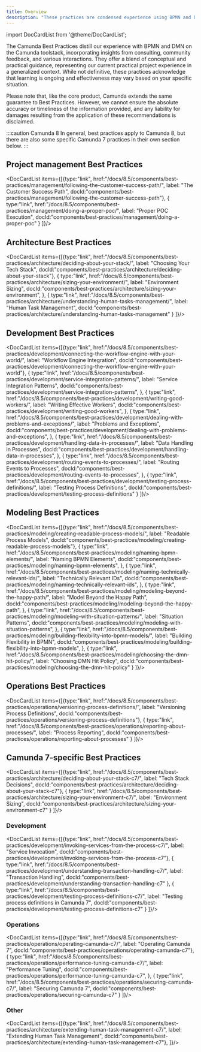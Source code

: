 ```yaml
---
title: Overview
description: "These practices are condensed experience using BPMN and DMN on the Camunda toolstack, and are a mix of conceptual and practical implementation information."
---
```


import DocCardList from '@theme/DocCardList';

The Camunda Best Practices distill our experience with BPMN and DMN on the Camunda toolstack, incorporating insights from consulting, community feedback, and various interactions. They offer a blend of conceptual and practical guidance, representing our current practical project experience in a generalized context. While not definitive, these practices acknowledge that learning is ongoing and effectiveness may vary based on your specific situation.

Please note that, like the core product, Camunda extends the same guarantee to Best Practices. However, we cannot ensure the absolute accuracy or timeliness of the information provided, and any liability for damages resulting from the application of these recommendations is disclaimed.

:::caution Camunda 8
In general, best practices apply to Camunda 8, but there are also some specific Camunda 7 practices in their own section below.
:::

## Project management Best Practices

<DocCardList items={[{type:"link", href:"/docs/8.5/components/best-practices/management/following-the-customer-success-path/", label: "The Customer Success Path", docId:"components/best-practices/management/following-the-customer-success-path"},
{
type:"link", href:"/docs/8.5/components/best-practices/management/doing-a-proper-poc/", label: "Proper POC Execution", docId:"components/best-practices/management/doing-a-proper-poc"
}
]}/>

## Architecture Best Practices

<DocCardList items={[{type:"link", href:"/docs/8.5/components/best-practices/architecture/deciding-about-your-stack/", label: "Choosing Your Tech Stack", docId:"components/best-practices/architecture/deciding-about-your-stack"},
{
type:"link", href:"/docs/8.5/components/best-practices/architecture/sizing-your-environment/", label: "Environment Sizing", docId:"components/best-practices/architecture/sizing-your-environment",
},
{
type:"link", href:"/docs/8.5/components/best-practices/architecture/understanding-human-tasks-management/", label: "Human Task Management", docId:"components/best-practices/architecture/understanding-human-tasks-management"
}
]}/>

## Development Best Practices

<DocCardList items={[{type:"link", href:"/docs/8.5/components/best-practices/development/connecting-the-workflow-engine-with-your-world/", label: "Workflow Engine Integration", docId:"components/best-practices/development/connecting-the-workflow-engine-with-your-world"},
{
type:"link", href:"/docs/8.5/components/best-practices/development/service-integration-patterns/", label: "Service Integration Patterns", docId:"components/best-practices/development/service-integration-patterns",
},
{
type:"link", href:"/docs/8.5/components/best-practices/development/writing-good-workers/", label: "Writing Effective Workers", docId:"components/best-practices/development/writing-good-workers",
},
{
type:"link", href:"/docs/8.5/components/best-practices/development/dealing-with-problems-and-exceptions/", label: "Problems and Exceptions", docId:"components/best-practices/development/dealing-with-problems-and-exceptions",
},
{
type:"link", href:"/docs/8.5/components/best-practices/development/handling-data-in-processes/", label: "Data Handling in Processes", docId:"components/best-practices/development/handling-data-in-processes",
},
{
type:"link", href:"/docs/8.5/components/best-practices/development/routing-events-to-processes/", label: "Routing Events to Processes", docId:"components/best-practices/development/routing-events-to-processes",
},
{
type:"link", href:"/docs/8.5/components/best-practices/development/testing-process-definitions/", label: "Testing Process Definitions", docId:"components/best-practices/development/testing-process-definitions"
}
]}/>

## Modeling Best Practices

<DocCardList items={[{type:"link", href:"/docs/8.5/components/best-practices/modeling/creating-readable-process-models/", label: "Readable Process Models", docId:"components/best-practices/modeling/creating-readable-process-models"},
{
type:"link", href:"/docs/8.5/components/best-practices/modeling/naming-bpmn-elements/", label: "Naming BPMN Elements", docId:"components/best-practices/modeling/naming-bpmn-elements",
},
{
type:"link", href:"/docs/8.5/components/best-practices/modeling/naming-technically-relevant-ids/", label: "Technically Relevant IDs", docId:"components/best-practices/modeling/naming-technically-relevant-ids",
},
{
type:"link", href:"/docs/8.5/components/best-practices/modeling/modeling-beyond-the-happy-path/", label: "Model Beyond the Happy Path", docId:"components/best-practices/modeling/modeling-beyond-the-happy-path",
},
{
type:"link", href:"/docs/8.5/components/best-practices/modeling/modeling-with-situation-patterns/", label: "Situation Patterns", docId:"components/best-practices/modeling/modeling-with-situation-patterns",
},
{
type:"link", href:"/docs/8.5/components/best-practices/modeling/building-flexibility-into-bpmn-models/", label: "Building Flexibility in BPMN", docId:"components/best-practices/modeling/building-flexibility-into-bpmn-models",
},
{
type:"link", href:"/docs/8.5/components/best-practices/modeling/choosing-the-dmn-hit-policy/", label: "Choosing DMN Hit Policy", docId:"components/best-practices/modeling/choosing-the-dmn-hit-policy"
}
]}/>

## Operations Best Practices

<DocCardList items={[{type:"link", href:"/docs/8.5/components/best-practices/operations/versioning-process-definitions/", label: "Versioning Process Definitions", docId:"components/best-practices/operations/versioning-process-definitions"},
{
type:"link", href:"/docs/8.5/components/best-practices/operations/reporting-about-processes/", label: "Process Reporting", docId:"components/best-practices/operations/reporting-about-processes"
}
]}/>

## Camunda 7-specific Best Practices

<DocCardList items={[{type:"link", href:"/docs/8.5/components/best-practices/architecture/deciding-about-your-stack-c7/", label: "Tech Stack Decisions", docId:"components/best-practices/architecture/deciding-about-your-stack-c7"},
{
type:"link", href:"/docs/8.5/components/best-practices/architecture/sizing-your-environment-c7/", label: "Environment Sizing", docId:"components/best-practices/architecture/sizing-your-environment-c7"
}
]}/>

### Development

<DocCardList items={[{type:"link", href:"/docs/8.5/components/best-practices/development/invoking-services-from-the-process-c7/", label: "Service Invocation", docId:"components/best-practices/development/invoking-services-from-the-process-c7"},
{
type:"link", href:"/docs/8.5/components/best-practices/development/understanding-transaction-handling-c7/", label: "Transaction Handling", docId:"components/best-practices/development/understanding-transaction-handling-c7"
},
{
type:"link", href:"/docs/8.5/components/best-practices/development/testing-process-definitions-c7/", label: "Testing process definitions in Camunda 7", docId:"components/best-practices/development/testing-process-definitions-c7"
}
]}/>

### Operations

<DocCardList items={[{type:"link", href:"/docs/8.5/components/best-practices/operations/operating-camunda-c7/", label: "Operating Camunda 7", docId:"components/best-practices/operations/operating-camunda-c7"},
{
type:"link", href:"/docs/8.5/components/best-practices/operations/performance-tuning-camunda-c7/", label: "Performance Tuning", docId:"components/best-practices/operations/performance-tuning-camunda-c7",
},
{
type:"link", href:"/docs/8.5/components/best-practices/operations/securing-camunda-c7/", label: "Securing Camunda 7", docId:"components/best-practices/operations/securing-camunda-c7"
}
]}/>

### Other

<DocCardList items={[{type:"link", href:"/docs/8.5/components/best-practices/architecture/extending-human-task-management-c7/", label: "Extending Human Task Management", docId:"components/best-practices/architecture/extending-human-task-management-c7"},
]}/>
